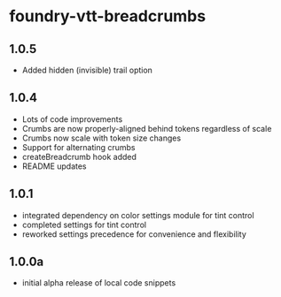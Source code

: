 # foundry-vtt-breadcrumbs

## 1.0.5
- Added hidden (invisible) trail option

## 1.0.4
- Lots of code improvements
- Crumbs are now properly-aligned behind tokens regardless of scale
- Crumbs now scale with token size changes
- Support for alternating crumbs
- createBreadcrumb hook added
- README updates

## 1.0.1
- integrated dependency on color settings module for tint control
- completed settings for tint control
- reworked settings precedence for convenience and flexibility

## 1.0.0a
- initial alpha release of local code snippets